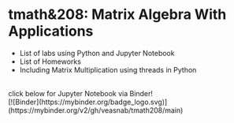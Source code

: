 
<h1>tmath&208: Matrix Algebra With Applications</h1>
<ul>
  <li>List of labs using Python and Jupyter Notebook</li>
  <li>List of Homeworks</li>
  <li>Including Matrix Multiplication using threads in Python</li>
</ul>
<br/>click below for Jupyter Notebook via Binder!
<br/>[![Binder](https://mybinder.org/badge_logo.svg)](https://mybinder.org/v2/gh/veasnab/tmath208/main)
